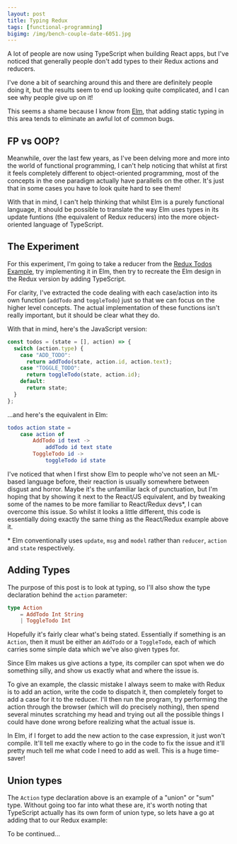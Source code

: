 ```yaml
---
layout: post
title: Typing Redux
tags: [functional-programming]
bigimg: /img/bench-couple-date-6051.jpg
---
```


A lot of people are now using TypeScript when building React apps, but I've noticed that generally people don't add types to their Redux actions and reducers.

I've done a bit of searching around this and there are definitely people doing it, but the results seem to end up looking quite complicated, and I can see why people give up on it!

This seems a shame because I know from [Elm](https://elm-lang.org/), that adding static typing in this area tends to eliminate an awful lot of common bugs.

## FP vs OOP?

Meanwhile, over the last few years, as I've been delving more and more into the world of functional programming, I can't help noticing that whilst at first it feels completely different to object-oriented programming, most of the concepts in the one paradigm actually have parallells on the other. It's just that in some cases you have to look quite hard to see them!

With that in mind, I can't help thinking that whilst Elm is a purely functional language, it should be possible to translate the way Elm uses types in its update funtions (the equivalent of Redux reducers) into the more object-oriented language of TypeScript.

## The Experiment

For this experiment, I'm going to take a reducer from the [Redux Todos Example](https://github.com/reduxjs/redux/tree/master/examples/todos), try implementing it in Elm, then try to recreate the Elm design in the Redux version by adding TypeScript.

For clarity, I've extracted the code dealing with each case/action into its own function (`addTodo` and `toggleTodo`) just so that we can focus on the higher level concepts. The actual implementation of these functions isn't really important, but it should be clear what they do.

With that in mind, here's the JavaScript version:

```javascript
const todos = (state = [], action) => {
  switch (action.type) {
    case "ADD_TODO":
      return addTodo(state, action.id, action.text);
    case "TOGGLE_TODO":
      return toggleTodo(state, action.id);
    default:
      return state;
  }
};
```

...and here's the equivalent in Elm:

```elm
todos action state =
    case action of
        AddTodo id text ->
            addTodo id text state
        ToggleTodo id ->
            toggleTodo id state
```

I've noticed that when I first show Elm to people who've not seen an ML-based language before, their reaction is usually somewhere between disgust and horror. Maybe it's the unfamiliar lack of punctuation, but I'm hoping that by showing it next to the React/JS equivalent, and by tweaking some of the names to be more familiar to React/Redux devs\*, I can overcome this issue. So whilst it looks a little different, this code is essentially doing exactly the same thing as the React/Redux example above it.

\* Elm conventionally uses `update`, `msg` and `model` rather than `reducer`, `action` and `state` respectively.

## Adding Types

The purpose of this post is to look at typing, so I'll also show the type declaration behind the `action` parameter:

```elm
type Action
    = AddTodo Int String
    | ToggleTodo Int
```

Hopefully it's fairly clear what's being stated. Essentially if something is an `Action`, then it must be either an `AddTodo` or a `ToggleTodo`, each of which carries some simple data which we've also given types for.

Since Elm makes us give actions a type, its compiler can spot when we do something silly, and show us exactly what and where the issue is.

To give an example, the classic mistake I always seem to make with Redux is to add an action, write the code to dispatch it, then completely forget to add a case for it to the reducer. I'll then run the program, try performing the action through the browser (which will do precisely nothing), then spend several minutes scratching my head and trying out all the possible things I could have done wrong before realizing what the actual issue is.

In Elm, if I forget to add the new action to the case expression, it just won't compile. It'll tell me exactly where to go in the code to fix the issue and it'll pretty much tell me what code I need to add as well. This is a huge time-saver!

## Union types

The `Action` type declaration above is an example of a "union" or "sum" type. Without going too far into what these are, it's worth noting that TypeScript actually has its own form of union type, so lets have a go at adding that to our Redux example:

To be continued...
